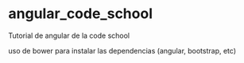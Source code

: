 # angular_code_school

Tutorial de angular de la code school

uso de bower para instalar las dependencias (angular, bootstrap, etc)
